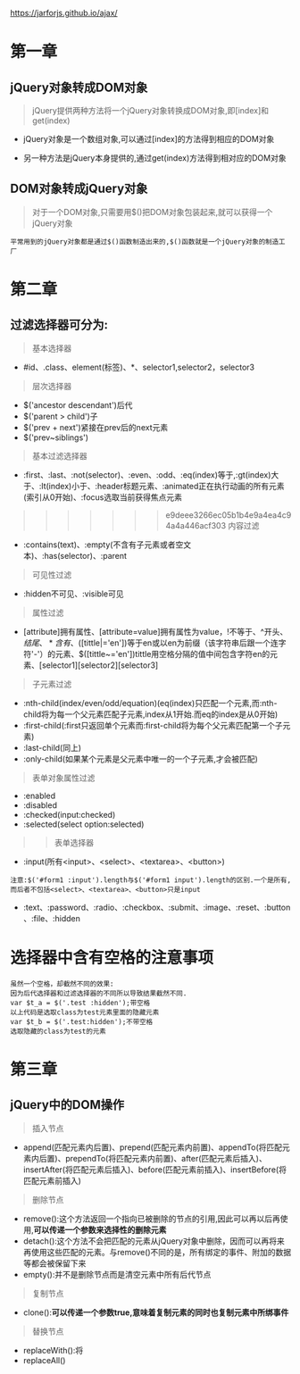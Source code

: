 https://jarforjs.github.io/ajax/
# 第一章
## jQuery对象转成DOM对象
> jQuery提供两种方法将一个jQuery对象转换成DOM对象,即[index]和get(index)

- jQuery对象是一个数组对象,可以通过[index]的方法得到相应的DOM对象

- 另一种方法是jQuery本身提供的,通过get(index)方法得到相对应的DOM对象

## DOM对象转成jQuery对象
> 对于一个DOM对象,只需要用$()把DOM对象包装起来,就可以获得一个jQuery对象


```
平常用到的jQuery对象都是通过$()函数制造出来的,$()函数就是一个jQuery对象的制造工厂
```

# 第二章
## 过滤选择器可分为:
> 基本选择器
- #id、.class、element(标签)、*、selector1,selector2，selector3
> 层次选择器
- $('ancestor descendant')后代
- $('parent > child')子
- $('prev + next')紧接在prev后的next元素
- $('prev~siblings')
> 基本过滤选择器
- :first、:last、:not(selector)、:even、:odd、:eq(index)等于,:gt(index)大于、:lt(index)小于、:header标题元素、:animated正在执行动画的所有元素(索引从0开始)、:focus选取当前获得焦点元素
>>>>>>> e9deee3266ec05b1b4e9a4ea4c94a4a446acf303
> 内容过滤
- :contains(text)、:empty(不含有子元素或者空文本)、:has(selector)、:parent
> 可见性过滤
- :hidden不可见、:visible可见
> 属性过滤
- [attribute]拥有属性、[attribute=value]拥有属性为value，!不等于、^开头、$结尾、*含有、$([tittle|='en'])等于en或以en为前缀（该字符串后跟一个连字符'-'）的元素、$([tittle~='en'])tittle用空格分隔的值中间包含字符en的元素、[selector1][selector2][selector3]
> 子元素过滤
- :nth-child(index/even/odd/equation)(eq(index)只匹配一个元素,而:nth-child将为每一个父元素匹配子元素,index从1开始.而eq的index是从0开始)
- :first-child(:first只返回单个元素而:first-child将为每个父元素匹配第一个子元素)
- :last-child(同上)
- :only-child(如果某个元素是父元素中唯一的一个子元素,才会被匹配)
> 表单对象属性过滤
- :enabled
- :disabled
- :checked(input:checked)
- :selected(select option:selected)
>> 表单选择器
- :input(所有\<input>、\<select>、\<textarea>、\<button>)
```
注意:$('#form1 :input').length与$('#form1 input').length的区别.一个是所有,而后者不包括<select>、<textarea>、<button>只是input
```
- :text、:password、:radio、:checkbox、:submit、:image、:reset、:button、:file、:hidden
# 选择器中含有空格的注意事项
```
虽然一个空格，却截然不同的效果:
因为后代选择器和过滤选择器的不同所以导致结果截然不同.
var $t_a = $('.test :hidden');带空格
以上代码是选取class为test元素里面的隐藏元素
var $t_b = $('.test:hidden');不带空格
选取隐藏的class为test的元素
```

# 第三章
## jQuery中的DOM操作
> 插入节点
- append(匹配元素内后置)、prepend(匹配元素内前置)、appendTo(将匹配元素内后置)、prependTo(将匹配元素内前置)、after(匹配元素后插入)、insertAfter(将匹配元素后插入)、before(匹配元素前插入)、insertBefore(将匹配元素前插入)
> 删除节点
- remove():这个方法返回一个指向已被删除的节点的引用,因此可以再以后再使用,**可以传递一个参数来选择性的删除元素**
- detach():这个方法不会把匹配的元素从jQuery对象中删除，因而可以再将来再使用这些匹配的元素。与remove()不同的是，所有绑定的事件、附加的数据等都会被保留下来
- empty():并不是删除节点而是清空元素中所有后代节点
> 复制节点
- clone():**可以传递一个参数true,意味着复制元素的同时也复制元素中所绑事件**
> 替换节点
- replaceWith():将
- replaceAll()

